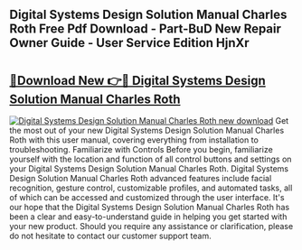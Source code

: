 ## Digital Systems Design Solution Manual Charles Roth Free Pdf Download - Part-BuD New Repair Owner Guide - User Service Edition HjnXr

# <h2><a href="http://bc81833.oget.top/?id=Digital+Systems+Design+Solution+Manual+Charles+Roth">🔗Download New 👉🔴 Digital Systems Design Solution Manual Charles Roth</a></h2>

[![Digital Systems Design Solution Manual Charles Roth new download](https://i.imgur.com/5g1atiW.png)](http://bc81833.oget.top/?id=Digital+Systems+Design+Solution+Manual+Charles+Roth)
Get the most out of your new Digital Systems Design Solution Manual Charles Roth with this user manual, covering everything from installation to troubleshooting. Familiarize with Controls Before you begin, familiarize yourself with the location and function of all control buttons and settings on your Digital Systems Design Solution Manual Charles Roth. Digital Systems Design Solution Manual Charles Roth advanced features include facial recognition, gesture control, customizable profiles, and automated tasks, all of which can be accessed and customized through the user interface. It's our hope that the Digital Systems Design Solution Manual Charles Roth has been a clear and easy-to-understand guide in helping you get started with your new product. Should you require any assistance or clarification, please do not hesitate to contact our customer support team.
